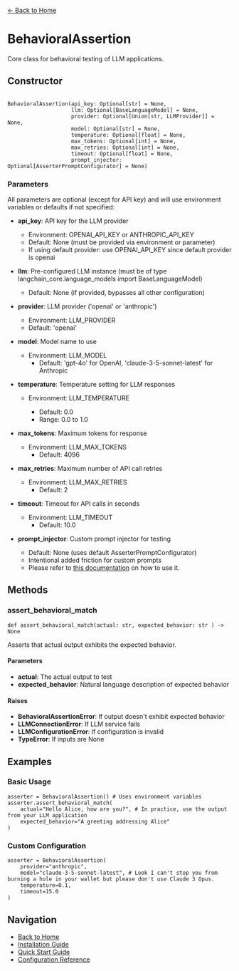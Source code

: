 [← Back to Home](../index.md)

# BehavioralAssertion

Core class for behavioral testing of LLM applications.

## Constructor

```

BehavioralAssertion(api_key: Optional[str] = None, 
                    llm: Optional[BaseLanguageModel] = None, 
                    provider: Optional[Union[str, LLMProvider]] = None, 
                    model: Optional[str] = None, 
                    temperature: Optional[float] = None, 
                    max_tokens: Optional[int] = None, 
                    max_retries: Optional[int] = None,
                    timeout: Optional[float] = None,
                    prompt_injector: Optional[AsserterPromptConfigurator] = None)
```


### Parameters

All parameters are optional (except for API key) and will use environment variables or defaults if not specified:

- **api_key**: API key for the LLM provider

    - Environment: OPENAI_API_KEY or ANTHROPIC_API_KEY
    - Default: None (must be provided via environment or parameter)
    - If using default provider: use OPENAI_API_KEY since default provider is openai

- **llm**: Pre-configured LLM instance (must be of type langchain_core.language_models import BaseLanguageModel)
    
    - Default: None (if provided, bypasses all other configuration)

- **provider**: LLM provider ('openai' or 'anthropic')

    - Environment: LLM_PROVIDER
    - Default: 'openai'

- **model**: Model name to use

    - Environment: LLM_MODEL
        - Default: 'gpt-4o' for OpenAI, 'claude-3-5-sonnet-latest' for Anthropic

- **temperature**: Temperature setting for LLM responses

    - Environment: LLM_TEMPERATURE
  
        - Default: 0.0
        - Range: 0.0 to 1.0

- **max_tokens**: Maximum tokens for response

    - Environment: LLM_MAX_TOKENS
        - Default: 4096

- **max_retries**: Maximum number of API call retries

    - Environment: LLM_MAX_RETRIES
        - Default: 2

- **timeout**: Timeout for API calls in seconds

    - Environment: LLM_TIMEOUT
        - Default: 10.0

- **prompt_injector**: Custom prompt injector for testing

    - Default: None (uses default AsserterPromptConfigurator)
    - Intentional added friction for custom prompts
    - Please refer to [this documentation](custom-prompt-injection.md) on how to use it.

## Methods

### assert_behavioral_match

```
def assert_behavioral_match(actual: str, expected_behavior: str ) -> None
```

Asserts that actual output exhibits the expected behavior.

#### Parameters

- **actual**: The actual output to test
- **expected_behavior**: Natural language description of expected behavior

#### Raises

- **BehavioralAssertionError**: If output doesn't exhibit expected behavior
- **LLMConnectionError**: If LLM service fails
- **LLMConfigurationError**: If configuration is invalid
- **TypeError**: If inputs are None

## Examples

### Basic Usage

```
asserter = BehavioralAssertion() # Uses environment variables 
asserter.assert_behavioral_match(
    actual="Hello Alice, how are you?", # In practice, use the output from your LLM application
    expected_behavior="A greeting addressing Alice" 
)
```

### Custom Configuration

```
asserter = BehavioralAssertion(
    provider="anthropic", 
    model="claude-3-5-sonnet-latest", # Look I can't stop you from burning a hole in your wallet but please don't use Claude 3 Opus. 
    temperature=0.1,
    timeout=15.0
)
```

## Navigation

- [Back to Home](../index.md)
- [Installation Guide](../getting-started/installation.md)
- [Quick Start Guide](../getting-started/quickstart.md)
- [Configuration Reference](configuration.md)